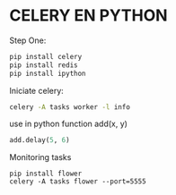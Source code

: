 # CELERY EN PYTHON

Step One:

```bash
pip install celery
pip install redis
pip install ipython
```

Iniciate celery:
```bash
celery -A tasks worker -l info
```

use in python function add(x, y)
```python
add.delay(5, 6)
```

Monitoring tasks

```shell
pip install flower
celery -A tasks flower --port=5555
```

